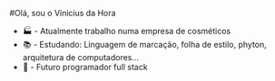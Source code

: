 #Olá, sou o Vinicius da Hora
<ul>
  <li>🏭 - Atualmente trabalho numa empresa de cosméticos</li>
  <li>📚 - Estudando: Linguagem de marcação, folha de estilo, phyton, arquitetura de computadores...</li>
  <li>🤵 - Futuro programador full stack</li>
</ul>
